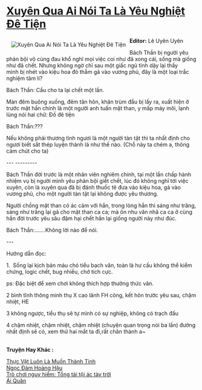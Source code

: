<a href="https://utruyen.com/xuyen-qua-ai-noi-ta-la-yeu-nghiet-de-tien/17293/" title="Xuyên Qua Ai Nói Ta Là Yêu Nghiệt Đê Tiện"><h1>Xuyên Qua Ai Nói Ta Là Yêu Nghiệt Đê Tiện</h1></a><div style="display:table"><img align="right" style="float: left; padding: 10px;" src="https://utruyen.com/images/story/200x260/xuyen-qua-ai-noi-ta-la-yeu-nghiet-de-tien.jpg" alt="Xuyên Qua Ai Nói Ta Là Yêu Nghiệt Đê Tiện"><b>Editor:</b> Lê Uyên Uyên<p></p>Bách Thần bị người yêu phản bội vô cùng đau khổ nghĩ mọi việc coi như đã xong cái, sống mà giống như đã chết. Nhưng không ngờ chỉ sau một giấc ngủ tỉnh dậy lại thấy mình bị nhét vào kiệu hoa đỏ thẫm gả vào vương phủ, đây là một loại trắc nghiệm tâm lí?<p></p>Bách Thần: Cầu cho ta lại chết một lần.<p></p>Màn đêm buông xuống, đêm tân hôn, khăn trùm đầu bị lấy ra, xuất hiện ở trước mặt hắn chính là một người anh tuấn mặt than, y mấp máy môi, lạnh lùng nói hai chữ: Đồ đê tiện<p></p>Bách Thần:???<p></p>Nếu không phải thương tình ngươi là một người tàn tật thì ta nhất định cho ngươi biết sắt thép luyện thành là như thế nào. (Chỗ này ta chém a, thông cảm chút cho ta)<p></p>--- ---------<p></p>Bách Thần đời trước là một nhân viên nghiêm chính, tại một lần chấp hành nhiệm vụ bị người mình yêu phản bội giết chết, lúc đó không nghĩ tới việc xuyên, còn là xuyên qua đã bị đánh thuốc tê đưa vào kiệu hoa, gả vào vương phủ, cho một người tàn tật lại không được yêu thương.<p></p>Người chồng mặt than có ác cảm với hắn, trong lòng hắn thì sáng như trăng, sáng như trăng lại gả cho mặt than ca ca; mà ôn nhu văn nhã ca ca ở cùng hắn đời trước yêu sâu đậm hại chết hắn lại giống người này như đúc.<p></p>Bách Thần:.......Không lời nào để nói.<p></p>---<p></p>Hướng dẫn đọc:<p></p>1.  Sống lại kịch bản máu chó tiểu bạch văn, toàn là hư cấu không thể kiểm chứng, logic chết, bug nhiều, chớ tích cực.<p></p>ps: Đặc biệt để xem chơi không thích hợp thưởng thức văn.<p></p>2 bình tĩnh thông minh thụ X cao lãnh FH công, kết hôn trước yêu sau, chậm nhiệt, HE<p></p>3 không ngược, tiểu thụ sẽ tự mình có sự nghiệp, không có trạch đấu<p></p>4 chậm nhiệt, chậm nhiệt, chậm nhiệt (chuyện quan trọng nói ba lần) đường nhất định sẽ có, xem thử hai mắt ta đi,rất chân thành a~</div><p><br><b>Truyện Hay Khác :</b></p><a href="https://utruyen.com/thuc-vat-luon-la-muon-thanh-tinh/23892/" alt="Thực Vật Luôn Là Muốn Thành Tinh">Thực Vật Luôn Là Muốn Thành Tinh</a><br/><a href="https://github.com/quanluxury/ngontinhhot/tree/master/truyenhay/19495/" alt="Ngọc Đàm Hoàng Hậu">Ngọc Đàm Hoàng Hậu</a><br/><a href="https://github.com/quanluxury/truyenhot/tree/master/truyenhay/5227/" alt="Trò chơi nguy hiểm: Tổng tài tội ác tày trời">Trò chơi nguy hiểm: Tổng tài tội ác tày trời</a><br/><a href="https://github.com/quanluxury/ngontinh_sac/tree/master/truyenhay/18931/" alt="Ái Quân">Ái Quân</a><br/>